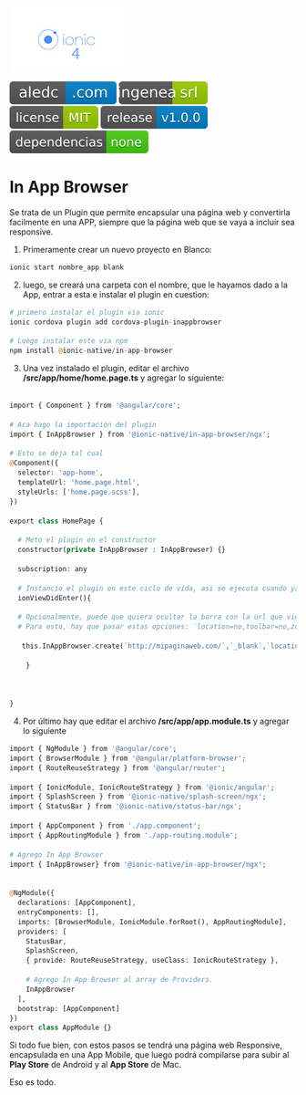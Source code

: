 ![ionic 4](https://raw.githubusercontent.com/aledc7/ionic4/master/resources/ionic.jpg)


[![aledc.tk](https://github.com/aledc7/Scrum-Certification/blob/master/recursos/aledc.com.svg)](https://aledc.tk)
[![ingenea.com.ar](https://github.com/aledc7/Scrum-Certification/blob/master/recursos/ingenea.svg)](http://ingenea.com.ar)
[![License](https://github.com/aledc7/Scrum-Certification/blob/master/recursos/mit-license.svg)](https://aledc.com)
[![GitHub release](https://github.com/aledc7/Scrum-Certification/blob/master/recursos/release.svg)](https://aledc.com)
[![Dependencies](https://github.com/aledc7/Scrum-Certification/blob/master/recursos/dependencias-none.svg)](https://aledc.com)

# In App Browser


Se trata de un Plugin que permite encapsular una página web y convertirla facilmente en una APP, siempre que la página web que se vaya a incluír sea responsive.  

1. Primeramente crear un nuevo proyecto en Blanco:   
```php
ionic start nombre_app blank
````

2. luego, se creará una carpeta con el nombre, que le hayamos dado a la App,  entrar a esta e instalar el plugin en cuestion:
```php
# primero instalar el plugin via ionic
ionic cordova plugin add cordova-plugin-inappbrowser

# Luego instalar este via npm
npm install @ionic-native/in-app-browser
````

3. Una vez instalado el plugin, editar el archivo __/src/app/home/home.page.ts__   y agregar lo siguiente:  
```php

import { Component } from '@angular/core';

# Aca hago la importación del plugin
import { InAppBrowser } from '@ionic-native/in-app-browser/ngx';

# Esto se deja tal cual
@Component({
  selector: 'app-home',
  templateUrl: 'home.page.html',
  styleUrls: ['home.page.scss'],
})

export class HomePage {

  # Meto el plugin en el constructor
  constructor(private InAppBrowser : InAppBrowser) {}

  subscription: any

  # Instancio el plugin en este ciclo de vida, asi se ejecuta cuando ya está todo cargado.  
  ionViewDidEnter(){
  
  # Opcionalmente, puede que quiera ocultar la barra con la url que viene por defecto, y el zoom.
  # Para esto, hay que pasar estas opciones: `location=no,toolbar=no,zoom=no`
  
   this.InAppBrowser.create(`http://mipaginaweb.com/`,`_blank`,`location=no,toolbar=no,zoom=no`);

    }



}
````

4. Por último hay que editar el archivo __/src/app/app.module.ts__ y agregar lo siguiente
```php
import { NgModule } from '@angular/core';
import { BrowserModule } from '@angular/platform-browser';
import { RouteReuseStrategy } from '@angular/router';

import { IonicModule, IonicRouteStrategy } from '@ionic/angular';
import { SplashScreen } from '@ionic-native/splash-screen/ngx';
import { StatusBar } from '@ionic-native/status-bar/ngx';

import { AppComponent } from './app.component';
import { AppRoutingModule } from './app-routing.module';

# Agrego In App Browser
import { InAppBrowser} from '@ionic-native/in-app-browser/ngx';


@NgModule({
  declarations: [AppComponent],
  entryComponents: [],
  imports: [BrowserModule, IonicModule.forRoot(), AppRoutingModule],
  providers: [
    StatusBar,
    SplashScreen,
    { provide: RouteReuseStrategy, useClass: IonicRouteStrategy },
    
    # Agrego In App Browser al array de Providers.  
    InAppBrowser
  ],
  bootstrap: [AppComponent]
})
export class AppModule {}
````

Si todo fue bien, con estos pasos se tendrá una página web Responsive, encapsulada en una App Mobile, que luego podrá compilarse para subir al __Play Store__ de Android y al __App Store__ de Mac.

Eso es todo.








